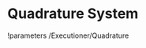 <!-- MOOSE Documentation Stub: Remove this when content is added. -->

# Quadrature System
!parameters /Executioner/Quadrature

